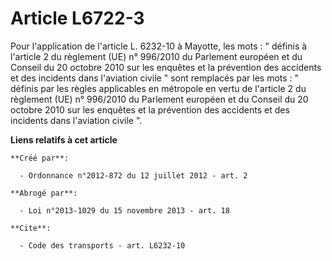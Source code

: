 # Article L6722-3

Pour l'application de l'article L. 6232-10 à Mayotte, les mots : " définis à l'article 2 du règlement (UE) n° 996/2010 du
Parlement européen et du Conseil du 20 octobre 2010 sur les enquêtes et la prévention des accidents et des incidents dans
l'aviation civile " sont remplacés par les mots : " définis par les règles applicables en métropole en vertu de l'article 2
du règlement (UE) n° 996/2010 du Parlement européen et du Conseil du 20 octobre 2010 sur les enquêtes et la prévention des
accidents et des incidents dans l'aviation civile ".

**Liens relatifs à cet article**

	**Créé par**:

	  - Ordonnance n°2012-872 du 12 juillet 2012 - art. 2

	**Abrogé par**:

	  - Loi n°2013-1029 du 15 novembre 2013 - art. 18

	**Cite**:

	  - Code des transports - art. L6232-10

